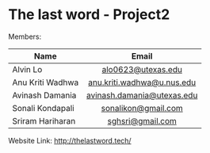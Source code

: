 # The last word - Project2

Members:

| Name              | Email                       
| ------------------|:---------------------------:|
| Alvin Lo          | alo0623@utexas.edu        
| Anu Kriti Wadhwa  | anu.kriti.wadhwa@u.nus.edu 
| Avinash Damania   | avinash.damania@utexas.edu
| Sonali Kondapali  | sonalikon@gmail.com         
| Sriram Hariharan  | sghsri@gmail.com           


Website Link: http://thelastword.tech/

